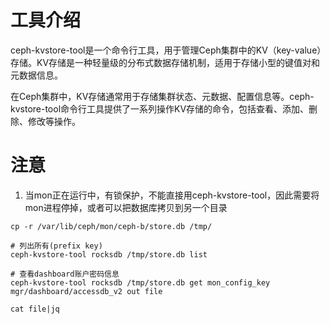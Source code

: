 # 工具介绍
ceph-kvstore-tool是一个命令行工具，用于管理Ceph集群中的KV（key-value）存储。KV存储是一种轻量级的分布式数据存储机制，适用于存储小型的键值对和元数据信息。

在Ceph集群中，KV存储通常用于存储集群状态、元数据、配置信息等。ceph-kvstore-tool命令行工具提供了一系列操作KV存储的命令，包括查看、添加、删除、修改等操作。

# 注意
1. 当mon正在运行中，有锁保护，不能直接用ceph-kvstore-tool，因此需要将mon进程停掉，或者可以把数据库拷贝到另一个目录


```
cp -r /var/lib/ceph/mon/ceph-b/store.db /tmp/

# 列出所有(prefix key)
ceph-kvstore-tool rocksdb /tmp/store.db list

# 查看dashboard账户密码信息
ceph-kvstore-tool rocksdb /tmp/store.db get mon_config_key  mgr/dashboard/accessdb_v2 out file

cat file|jq
```

